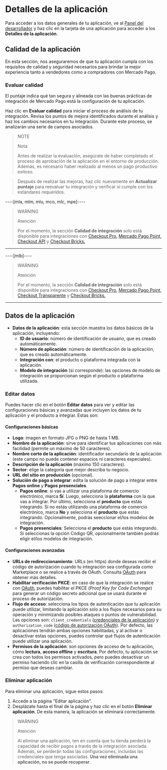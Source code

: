 # Detalles de la aplicación

Para acceder a los datos generales de tu aplicación, ve al [Panel del desarrollador](/developers/panel/app) y haz clic en la tarjeta de una aplicación para acceder a los **Detalles de la aplicación**.

## Calidad de la aplicación

En esta sección, nos aseguraremos de que tu aplicación cumpla con los requisitos de calidad y seguridad necesarios para brindar la mejor experiencia tanto a vendedores como a compradores con Mercado Pago.

### Evaluar calidad

El puntaje indica qué tan segura y alineada con las buenas prácticas de integración de Mercado Pago está la configuración de tu aplicación.

Haz clic en **Evaluar calidad** para iniciar el proceso de análisis de tu integración. Revisa los puntos de mejora identificados durante el análisis y haz los cambios necesarios en tu integración. Durante este proceso, se analizarán una serie de campos asociados.

> NOTE
>
> Nota
>
> Antes de realizar la evaluación, asegúrate de haber completado el proceso de aprobación de la aplicación en el entorno de producción. Además, es necesario haber realizado al menos un pago productivo exitoso.

> Después de realizar las mejoras, haz clic nuevamente en **Actualizar puntaje** para reevaluar tu integración y verificar si cumple con los estándares requeridos.

----[mla, mlm, mlu, mco, mlc, mpe]----

> WARNING
>
> Atención
>
> Por el momento, la sección **Calidad de integración** solo está disponible para integraciones con [Checkout Pro,](/developers/es/docs/checkout-pro/landing) [Mercado Pago Point,](/developers/es/docs/mp-point/landing) [Checkout API](/developers/es/docs/checkout-api/landing) y [Checkout Bricks.](/developers/es/docs/checkout-bricks/landing)

------------
----[mlb]----

> WARNING
>
> Atención
>
> Por el momento, la sección **Calidad de integración** solo está disponible para integraciones con [Checkout Pro,](/developers/es/docs/checkout-pro/landing) [Mercado Pago Point,](/developers/es/docs/mp-point/landing) [Checkout Transparente](/developers/es/docs/checkout-api/landing) y [Checkout Bricks.](/developers/es/docs/checkout-bricks/landing)

------------

## Datos de la aplicación

* **Datos de la aplicación**: esta sección muestra los datos básicos de la aplicación, incluyendo:
  - **ID de usuario**: número de identificación de usuario, que es creado automáticamente.
  - **Número de aplicación**: número de identificación de la aplicación, que es creado automáticamente.
  - **Integración con**: el producto o plataforma integrada con la aplicación.
  - **Modelo de integración** (si corresponde): las opciones de modelo de integración se proporcionan según el producto o plataforma utilizada.

### Editar datos

Puedes hacer clic en el botón **Editar datos** para ver y editar las configuraciones básicas y avanzadas que incluyen los datos de tu aplicación y el producto a integrar. Estas son:

#### Configuraciones básicas

* **Logo**: imagen en formato JPG o PNG de hasta 1 MB.
* **Nombre de la aplicación**: sirve para identificar tus aplicaciones con más facilidad (permite un máximo de 50 caracteres).
* **Nombre corto de la aplicación**: identificador secundario de la aplicación (este campo no puede contener espacios ni caracteres especiales).
* **Descripción de la aplicación** (máximo 150 caracteres).
* **Sector**: elige la categoría que mejor describa tu negocio.
* **URL del sitio en producción** (opcional).
* **Solución de pago a integrar**: edita la solución de pago a integrar entre **Pagos online** y **Pagos presenciales**.
  - **Pagos online**: si vas a utilizar una plataforma de comercio electrónico, marca **Sí**. Luego, selecciona la **plataforma** con la que vas a integrar. Por último, selecciona el **producto** que estás integrando. Si no estás utilizando una plataforma de comercio electrónico, marca **No** y selecciona el **producto** que estás integrando. Opcionalmente, podrás seeccionar el/los modelos de integración.
  - **Pagos presenciales**: Selecciona el **producto** que estás integrando. Si seleccionas la opción Código QR, opcionalmente también podrás eligir el/los modelos de integración.

#### Configuraciones avanzadas

* **URLs de redireccionamiento**: URLs (en https) donde deseas recibir el código de autorización cuando tu integración sea configurada como Marketplace o se realice a través de OAuth. Consulta [OAuth](/developers/es/docs/additional-content/security/oauth/introduction) para obtener más detalles.
* **Habilitar verificación PKCE**: en caso de que la integración se realice con [OAuth](/developers/es/docs/additional-content/security/oauth/introduction), puedes habilitar el PKCE (_Proof Key for Code Exchange_) para generar un código secreto adicional que se usará durante el proceso de autorización.
* **Flujo de acceso**: selecciona los tipos de autenticación que tu aplicación puede utilizar, limitando la aplicación solo a los flujos necesarios para su operación y minimizando posibles ataques o puntos de vulnerabilidad. Las opciones son: `client_credentials` ([credenciales de la aplicación](/developers/es/guides/additional-content/your-integrations/credentials)) y `authorization_code` ([código de autorización OAuth](/developers/es/docs/additional-content/security/oauth/introduction)). Por defecto, las aplicaciones tendrán ambas opciones habilitadas, y al activar o desactivar estas opciones, puedes controlar qué flujos de autenticación puede utilizar una aplicación.
* **Permisos de la aplicación**: son opciones de acceso de tu aplicación, cómo **lectura**, **acceso offline** y **escritura**. Por defecto, tu aplicación se crea con todos los permisos activados, pero puedes desactivar un permiso haciendo clic en la casilla de verificación correspondiente al permiso que deseas cambiar.

### Eliminar aplicación

Para eliminar una aplicación, sigue estos pasos:

1. Accede a la página "Editar aplicación".
2. Desplázate hasta el final de la página y haz clic en el botón **Eliminar aplicación**.
De esta manera, la aplicación se eliminará correctamente.

> WARNING
>
> Atención
>
> Al eliminar una aplicación, ten en cuenta que tu tienda perderá la capacidad de recibir pagos a través de la integración asociada. Además, se perderán todas las configuraciones, incluidas las credenciales que tenga asociadas. **Una vez eliminada una aplicación, no se puede recuperar**.